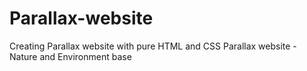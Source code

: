 # Parallax-website
Creating Parallax website with pure HTML and CSS 
Parallax website - Nature and Environment base 
